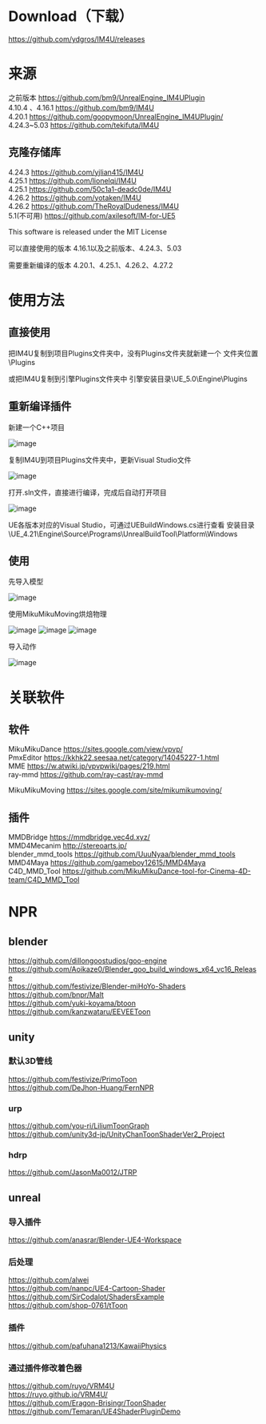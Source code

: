 
# Download（下载）

https://github.com/ydgros/IM4U/releases  

# 来源

之前版本 https://github.com/bm9/UnrealEngine_IM4UPlugin   
4.10.4 、4.16.1 https://github.com/bm9/IM4U  
4.20.1 https://github.com/goopymoon/UnrealEngine_IM4UPlugin/  
4.24.3~5.03 https://github.com/tekifuta/IM4U  

## 克隆存储库

4.24.3 https://github.com/yjlian415/IM4U  
4.25.1 https://github.com/lionelqi/IM4U  
4.25.1 https://github.com/50c1a1-deadc0de/IM4U   
4.26.2 https://github.com/yotaken/IM4U  
4.26.2 https://github.com/TheRoyalDudeness/IM4U    
5.1(不可用) https://github.com/axilesoft/IM-for-UE5  

This software is released under the MIT License

可以直接使用的版本
4.16.1以及之前版本、4.24.3、5.03

需要重新编译的版本
4.20.1、4.25.1、4.26.2、4.27.2

# 使用方法

## 直接使用

把IM4U复制到项目Plugins文件夹中，没有Plugins文件夹就新建一个
文件夹位置\\Plugins

或把IM4U复制到引擎Plugins文件夹中
引擎安装目录\\UE_5.0\\Engine\\Plugins

## 重新编译插件

新建一个C++项目

![image](public/image/2023-01-14_11-13-47.png)  

复制IM4U到项目Plugins文件夹中，更新Visual Studio文件

![image](public/image/2023-01-14_11-16-35.png)  

打开.sln文件，直接进行编译，完成后自动打开项目 

![image](public/image/2023-01-14_11-18-37.png)

UE各版本对应的Visual Studio，可通过UEBuildWindows.cs进行查看
安装目录\\UE_4.21\\Engine\\Source\\Programs\\UnrealBuildTool\\Platform\\Windows

## 使用

先导入模型  

![image](public/image/2023-01-14_11-34-04.png)

使用MikuMikuMoving烘焙物理  

![image](public/image/2023-01-14_11-36-01.png)
![image](public/image/2023-01-14_11-36-32.png)
![image](public/image/2023-01-14_11-37-08.png)

导入动作 

![image](public/image/2023-01-14_11-37-36.png)

# 关联软件

## 软件

MikuMikuDance https://sites.google.com/view/vpvp/  
PmxEditor https://kkhk22.seesaa.net/category/14045227-1.html  
MME https://w.atwiki.jp/vpvpwiki/pages/219.html  
ray-mmd https://github.com/ray-cast/ray-mmd 

MikuMikuMoving https://sites.google.com/site/mikumikumoving/  

## 插件 
MMDBridge https://mmdbridge.vec4d.xyz/  
MMD4Mecanim http://stereoarts.jp/  
blender_mmd_tools https://github.com/UuuNyaa/blender_mmd_tools  
MMD4Maya https://github.com/gameboy12615/MMD4Maya  
C4D_MMD_Tool https://github.com/MikuMikuDance-tool-for-Cinema-4D-team/C4D_MMD_Tool  

# NPR

## blender

https://github.com/dillongoostudios/goo-engine  
https://github.com/Aoikaze0/Blender_goo_build_windows_x64_vc16_Release  
https://github.com/festivize/Blender-miHoYo-Shaders  
https://github.com/bnpr/Malt  
https://github.com/yuki-koyama/btoon  
https://github.com/kanzwataru/EEVEEToon  
## unity

### 默认3D管线
https://github.com/festivize/PrimoToon  
https://github.com/DeJhon-Huang/FernNPR  

### urp
https://github.com/you-ri/LiliumToonGraph  
https://github.com/unity3d-jp/UnityChanToonShaderVer2_Project  

### hdrp
https://github.com/JasonMa0012/JTRP  

## unreal

### 导入插件

https://github.com/anasrar/Blender-UE4-Workspace  

### 后处理

https://github.com/alwei  
https://github.com/nanpc/UE4-Cartoon-Shader  
https://github.com/SirCodalot/ShadersExample  
https://github.com/shop-0761/tToon  

### 插件

https://github.com/pafuhana1213/KawaiiPhysics  

### 通过插件修改着色器
https://github.com/ruyo/VRM4U  
https://ruyo.github.io/VRM4U/  
https://github.com/Eragon-Brisingr/ToonShader  
https://github.com/Temaran/UE4ShaderPluginDemo  

